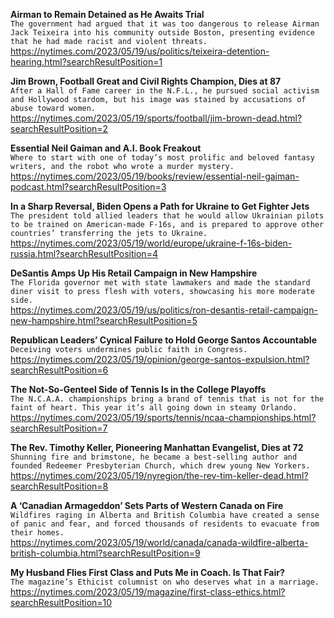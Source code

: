 **Airman to Remain Detained as He Awaits Trial**\
`The government had argued that it was too dangerous to release Airman Jack Teixeira into his community outside Boston, presenting evidence that he had made racist and violent threats.`\
https://nytimes.com/2023/05/19/us/politics/teixeira-detention-hearing.html?searchResultPosition=1

**Jim Brown, Football Great and Civil Rights Champion, Dies at 87**\
`After a Hall of Fame career in the N.F.L., he pursued social activism and Hollywood stardom, but his image was stained by accusations of abuse toward women.`\
https://nytimes.com/2023/05/19/sports/football/jim-brown-dead.html?searchResultPosition=2

**Essential Neil Gaiman and A.I. Book Freakout**\
`Where to start with one of today’s most prolific and beloved fantasy writers, and the robot who wrote a murder mystery.`\
https://nytimes.com/2023/05/19/books/review/essential-neil-gaiman-podcast.html?searchResultPosition=3

**In a Sharp Reversal, Biden Opens a Path for Ukraine to Get Fighter Jets**\
`The president told allied leaders that he would allow Ukrainian pilots to be trained on American-made F-16s, and is prepared to approve other countries’ transferring the jets to Ukraine.`\
https://nytimes.com/2023/05/19/world/europe/ukraine-f-16s-biden-russia.html?searchResultPosition=4

**DeSantis Amps Up His Retail Campaign in New Hampshire**\
`The Florida governor met with state lawmakers and made the standard diner visit to press flesh with voters, showcasing his more moderate side.`\
https://nytimes.com/2023/05/19/us/politics/ron-desantis-retail-campaign-new-hampshire.html?searchResultPosition=5

**Republican Leaders’ Cynical Failure to Hold George Santos Accountable**\
`Deceiving voters undermines public faith in Congress.`\
https://nytimes.com/2023/05/19/opinion/george-santos-expulsion.html?searchResultPosition=6

**The Not-So-Genteel Side of Tennis Is in the College Playoffs**\
`The N.C.A.A. championships bring a brand of tennis that is not for the faint of heart. This year it’s all going down in steamy Orlando.`\
https://nytimes.com/2023/05/19/sports/tennis/ncaa-championships.html?searchResultPosition=7

**The Rev. Timothy Keller, Pioneering Manhattan Evangelist, Dies at 72**\
`Shunning fire and brimstone, he became a best-selling author and founded Redeemer Presbyterian Church, which drew young New Yorkers.`\
https://nytimes.com/2023/05/19/nyregion/the-rev-tim-keller-dead.html?searchResultPosition=8

**A ‘Canadian Armageddon’ Sets Parts of Western Canada on Fire**\
`Wildfires raging in Alberta and British Columbia have created a sense of panic and fear, and forced thousands of residents to evacuate from their homes.`\
https://nytimes.com/2023/05/19/world/canada/canada-wildfire-alberta-british-columbia.html?searchResultPosition=9

**My Husband Flies First Class and Puts Me in Coach. Is That Fair?**\
`The magazine’s Ethicist columnist on who deserves what in a marriage.`\
https://nytimes.com/2023/05/19/magazine/first-class-ethics.html?searchResultPosition=10

